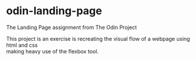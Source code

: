 # odin-landing-page
The Landing Page assignment from The Odin Project

This project is an exercise is recreating the visual flow of a webpage using html and css<br>
making heavy use of the flexbox tool.


